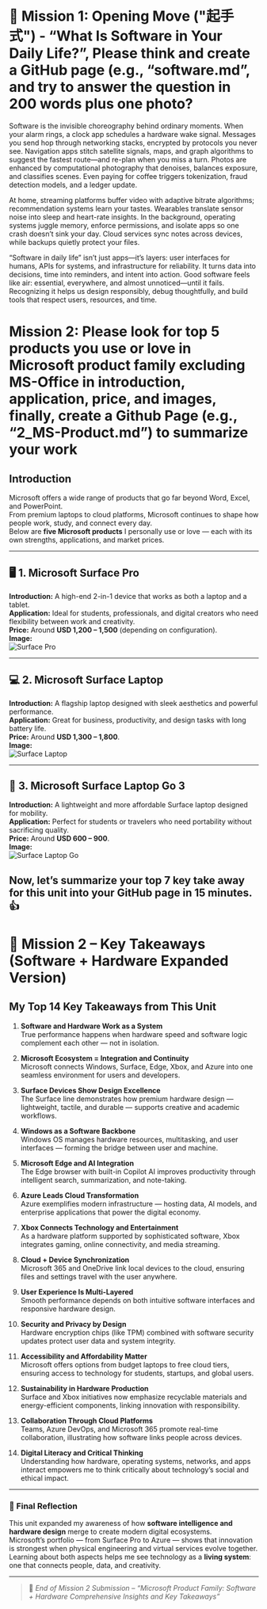 # 📌 Mission 1: Opening Move ("起手式") - “What Is Software in Your Daily Life?”, Please think and create a GitHub page (e.g., “software.md”, and try to answer the question in 200 words plus one photo?

Software is the invisible choreography behind ordinary moments. When your alarm rings, a clock app schedules a hardware wake signal. Messages you send hop through networking stacks, encrypted by protocols you never see. Navigation apps stitch satellite signals, maps, and graph algorithms to suggest the fastest route—and re-plan when you miss a turn. Photos are enhanced by computational photography that denoises, balances exposure, and classifies scenes. Even paying for coffee triggers tokenization, fraud detection models, and a ledger update.

At home, streaming platforms buffer video with adaptive bitrate algorithms; recommendation systems learn your tastes. Wearables translate sensor noise into sleep and heart-rate insights. In the background, operating systems juggle memory, enforce permissions, and isolate apps so one crash doesn’t sink your day. Cloud services sync notes across devices, while backups quietly protect your files.

“Software in daily life” isn’t just apps—it’s layers: user interfaces for humans, APIs for systems, and infrastructure for reliability. It turns data into decisions, time into reminders, and intent into action. Good software feels like air: essential, everywhere, and almost unnoticed—until it fails. Recognizing it helps us design responsibly, debug thoughtfully, and build tools that respect users, resources, and time.

# Mission 2: Please look for top 5 products you use or love in Microsoft product family excluding MS-Office in introduction, application, price, and images, finally, create a Github Page (e.g., “2_MS-Product.md”) to summarize your work 

## Introduction
Microsoft offers a wide range of products that go far beyond Word, Excel, and PowerPoint.  
From premium laptops to cloud platforms, Microsoft continues to shape how people work, study, and connect every day.  
Below are **five Microsoft products** I personally use or love — each with its own strengths, applications, and market prices.

---

## 🖥️ 1. Microsoft Surface Pro  
**Introduction:** A high-end 2-in-1 device that works as both a laptop and a tablet.  
**Application:** Ideal for students, professionals, and digital creators who need flexibility between work and creativity.  
**Price:** Around **USD 1,200 – 1,500** (depending on configuration).  
**Image:**  
![Surface Pro](https://upload.wikimedia.org/wikipedia/commons/1/1f/Microsoft_Surface_Pro_7.jpg)

---

## 💻 2. Microsoft Surface Laptop  
**Introduction:** A flagship laptop designed with sleek aesthetics and powerful performance.  
**Application:** Great for business, productivity, and design tasks with long battery life.  
**Price:** Around **USD 1,300 – 1,800**.  
**Image:**  
![Surface Laptop](https://upload.wikimedia.org/wikipedia/commons/2/20/Surface_Laptop_Studio.jpg)

---

## 💼 3. Microsoft Surface Laptop Go 3  
**Introduction:** A lightweight and more affordable Surface laptop designed for mobility.  
**Application:** Perfect for students or travelers who need portability without sacrificing quality.  
**Price:** Around **USD 600 – 900**.  
**Image:**  
![Surface Laptop Go]()

## Now, let’s summarize your top 7 key take away for this unit into your GitHub page in 15 minutes.👍
# 🧠 Mission 2 – Key Takeaways (Software + Hardware Expanded Version)

## My Top 14 Key Takeaways from This Unit

1. **Software and Hardware Work as a System**  
   True performance happens when hardware speed and software logic complement each other — not in isolation.

2. **Microsoft Ecosystem = Integration and Continuity**  
   Microsoft connects Windows, Surface, Edge, Xbox, and Azure into one seamless environment for users and developers.

3. **Surface Devices Show Design Excellence**  
   The Surface line demonstrates how premium hardware design — lightweight, tactile, and durable — supports creative and academic workflows.

4. **Windows as a Software Backbone**  
   Windows OS manages hardware resources, multitasking, and user interfaces — forming the bridge between user and machine.

5. **Microsoft Edge and AI Integration**  
   The Edge browser with built-in Copilot AI improves productivity through intelligent search, summarization, and note-taking.

6. **Azure Leads Cloud Transformation**  
   Azure exemplifies modern infrastructure — hosting data, AI models, and enterprise applications that power the digital economy.

7. **Xbox Connects Technology and Entertainment**  
   As a hardware platform supported by sophisticated software, Xbox integrates gaming, online connectivity, and media streaming.

8. **Cloud + Device Synchronization**  
   Microsoft 365 and OneDrive link local devices to the cloud, ensuring files and settings travel with the user anywhere.

9. **User Experience Is Multi-Layered**  
   Smooth performance depends on both intuitive software interfaces and responsive hardware design.

10. **Security and Privacy by Design**  
    Hardware encryption chips (like TPM) combined with software security updates protect user data and system integrity.

11. **Accessibility and Affordability Matter**  
    Microsoft offers options from budget laptops to free cloud tiers, ensuring access to technology for students, startups, and global users.

12. **Sustainability in Hardware Production**  
    Surface and Xbox initiatives now emphasize recyclable materials and energy-efficient components, linking innovation with responsibility.

13. **Collaboration Through Cloud Platforms**  
    Teams, Azure DevOps, and Microsoft 365 promote real-time collaboration, illustrating how software links people across devices.

14. **Digital Literacy and Critical Thinking**  
    Understanding how hardware, operating systems, networks, and apps interact empowers me to think critically about technology’s social and ethical impact.

---

### 💬 Final Reflection
This unit expanded my awareness of how **software intelligence and hardware design** merge to create modern digital ecosystems.  
Microsoft’s portfolio — from Surface Pro to Azure — shows that innovation is strongest when physical engineering and virtual services evolve together.  
Learning about both aspects helps me see technology as a **living system**: one that connects people, data, and creativity.

---

> 📘 *End of Mission 2 Submission – “Microsoft Product Family: Software + Hardware Comprehensive Insights and Key Takeaways”*


































